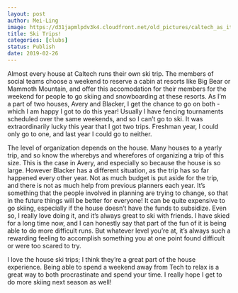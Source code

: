 ```yaml
---
layout: post
author: Mei-Ling
image: https://d31japmlpdv3k4.cloudfront.net/old_pictures/caltech_as_it_happens/6a0105349b8251970b0240a440647b200c.jpg
title: Ski Trips!
categories: [clubs]
status: Publish
date: 2019-02-26
---
```


Almost every house at Caltech runs their own ski trip. The members of social teams choose a weekend to reserve a cabin at resorts like Big Bear or Mammoth Mountain, and offer this accomodation for their members for the weekend for people to go skiing and snowboarding at these resorts. As I’m a part of two houses, Avery and Blacker, I get the chance to go on both - which I am happy I got to do this year! Usually I have fencing tournaments scheduled over the same weekends, and so I can’t go to ski. It was extraordinarily lucky this year that I got two trips. Freshman year, I could only go to one, and last year I could go to neither.

The level of organization depends on the house. Many houses to a yearly trip, and so know the wherebys and wherefores of organizing a trip of this size. This is the case in Avery, and especially so because the house is so large. However Blacker has a different situation, as the trip has so far happened every other year. Not as much budget is put aside for the trip, and there is not as much help from previous planners each year. It’s something that the people involved in planning are trying to change, so that in the future things will be better for everyone!
It can be quite expensive to go skiing, especially if the house doesn’t have the funds to subsidize. Even so, I really love doing it, and it’s always great to ski with friends. I have skied for a long time now, and I can honestly say that part of the fun of it is being able to do more difficult runs. But whatever level you’re at, it’s always such a rewarding feeling to accomplish something you at one point found difficult or were too scared to try.

I love the house ski trips; I think they’re a great part of the house experience. Being able to spend a weekend away from Tech to relax is a great way to both procrastinate and spend your time. I really hope I get to do more skiing next season as well!
